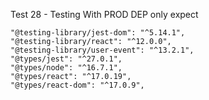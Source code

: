 Test 28 - Testing With PROD DEP only expect 


    "@testing-library/jest-dom": "^5.14.1",
    "@testing-library/react": "^12.0.0",
    "@testing-library/user-event": "^13.2.1",
    "@types/jest": "^27.0.1",
    "@types/node": "^16.7.1",
    "@types/react": "^17.0.19",
    "@types/react-dom": "^17.0.9",